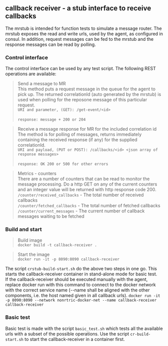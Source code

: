 ## callback receiver - a stub interface to receive callbacks ##

The mrstub is intended for function tests to simulate a message router.
The mrstub exposes the read and write urls, used by the agent, as configured in consul.
In addition, request messages can be fed to the mrstub and the response messages can be read by polling.


### Control interface ###

The control interface can be used by any test script.
The following REST operations are available:

>Send a message to MR<br>
This method puts a request message in the queue for the agent to pick up. The returned correlationId (auto generated by the mrstub) is used when polling for the reposone message of this particular request.<br>
```URI and parameter, (GET): /get-event/<id>```<br><br>
```response: message + 200 or 204```

>Receive a message response for MR for the included correlation id<br>
The method is for polling of messages, returns immediately containing the received response (if any) for the supplied correlationId.<br>
```URI and payload, (PUT or POST): /callbacks/<id> <json array of response messages>```<br><br>
```response: OK 200 or 500 for other errors```

>Metrics - counters<br>
There are a number of counters that can be read to monitor the message processing. Do a http GET on any of the current counters and an integer value will be returned with http response code 200.
```/counter/received_callbacks``` - The total number of received callbacks<br>
```/counter/fetched_callbacks``` - The total number of fetched callbacks<br>
```/counter/current_messages``` - The current number of callback messages waiting to be fetched<br>


### Build and start ###

>Build image<br>
```docker build -t callback-receiver .```

>Start the image<br>
```docker run -it -p 8090:8090 callback-receiver```

The script ```crstub-build-start.sh``` do the above two steps in one go. This starts the callback-receiver container in stand-alone mode for basic test.<br>If the callback-receiver should be executed manually with the agent, replace docker run with this command to connect to the docker network with the correct service name (--name shall be aligned with the other components, i.e. the host named given in all callback urls).
```docker run -it -p 8090:8090 --network nonrtric-docker-net --name callback-receiver callback-receiver```


### Basic test ###

Basic test is made with the script ```basic_test.sh``` which tests all the available urls with a subset of the possible operations. Use the script ```cr-build-start.sh``` to start the callback-receiver in a container first.